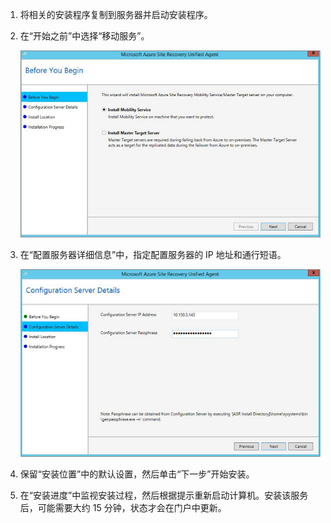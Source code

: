 1. 将相关的安装程序复制到服务器并启动安装程序。
2. 在“开始之前”中选择“移动服务”。

    ![移动服务](./media/site-recovery-install-mob-svc-gui/mobility3.png)  

3. 在“配置服务器详细信息”中，指定配置服务器的 IP 地址和通行短语。

    ![移动服务](./media/site-recovery-install-mob-svc-gui/mobility6.png)  

4. 保留“安装位置”中的默认设置，然后单击“下一步”开始安装。
5. 在“安装进度”中监视安装过程，然后根据提示重新启动计算机。安装该服务后，可能需要大约 15 分钟，状态才会在门户中更新。

<!---HONumber=Mooncake_0327_2017-->